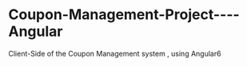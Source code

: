 # Coupon-Management-Project----Angular
 Client-Side of the Coupon Management system , using Angular6
